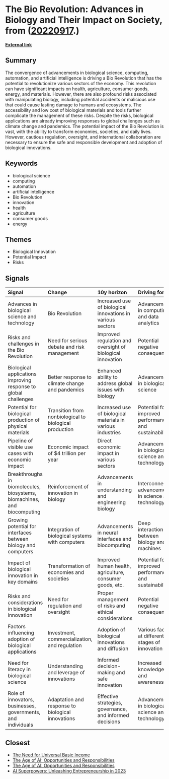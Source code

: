 # __The Bio Revolution: Advances in Biology and Their Impact on Society__, from ([20220917](https://kghosh.substack.com/p/20220917).)

__[External link](https://www.mckinsey.com/industries/life-sciences/our-insights/the-bio-revolution-innovations-transforming-economies-societies-and-our-lives?utm_source=substack&utm_medium=email)__



## Summary

The convergence of advancements in biological science, computing, automation, and artificial intelligence is driving a Bio Revolution that has the potential to revolutionize various sectors of the economy. This revolution can have significant impacts on health, agriculture, consumer goods, energy, and materials. However, there are also profound risks associated with manipulating biology, including potential accidents or malicious use that could cause lasting damage to humans and ecosystems. The accessibility and low cost of biological materials and tools further complicate the management of these risks. Despite the risks, biological applications are already improving responses to global challenges such as climate change and pandemics. The potential impact of the Bio Revolution is vast, with the ability to transform economies, societies, and daily lives. However, cautious regulation, oversight, and international collaboration are necessary to ensure the safe and responsible development and adoption of biological innovations.

## Keywords

* biological science
* computing
* automation
* artificial intelligence
* Bio Revolution
* innovation
* health
* agriculture
* consumer goods
* energy

## Themes

* Biological Innovation
* Potential Impact
* Risks

## Signals

| Signal                                                                   | Change                                                 | 10y horizon                                                 | Driving force                                         |
|:-------------------------------------------------------------------------|:-------------------------------------------------------|:------------------------------------------------------------|:------------------------------------------------------|
| Advances in biological science and technology                            | Bio Revolution                                         | Increased use of biological innovations in various sectors  | Advancements in computing and data analytics          |
| Risks and challenges in the Bio Revolution                               | Need for serious debate and risk management            | Improved regulation and oversight of biological innovation  | Potential negative consequences                       |
| Biological applications improving response to global challenges          | Better response to climate change and pandemics        | Enhanced ability to address global issues with biology      | Advancements in biological science                    |
| Potential for biological production of physical materials                | Transition from nonbiological to biological production | Increased use of biological materials in various industries | Potential for improved performance and sustainability |
| Pipeline of visible use cases with economic impact                       | Economic impact of $4 trillion per year                | Direct economic impact in various sectors                   | Advancements in biological science and technology     |
| Breakthroughs in biomolecules, biosystems, biomachines, and biocomputing | Reinforcement of innovation in biology                 | Advancements in understanding and engineering biology       | Interconnected advancements in science and technology |
| Growing potential for interfaces between biology and computers           | Integration of biological systems with computers       | Advancements in neural interfaces and biocomputing          | Deep interaction between biology and machines         |
| Impact of biological innovation in key domains                           | Transformation of economies and societies              | Improved human health, agriculture, consumer goods, etc.    | Potential for improved performance and sustainability |
| Risks and considerations in biological innovation                        | Need for regulation and oversight                      | Proper management of risks and ethical considerations       | Potential negative consequences                       |
| Factors influencing adoption of biological applications                  | Investment, commercialization, and regulation          | Adoption of biological innovations and diffusion            | Various factors at different stages of innovation     |
| Need for literacy in biological science                                  | Understanding and leverage of innovations              | Informed decision-making and safe innovation                | Increased knowledge and awareness                     |
| Role of innovators, businesses, governments, and individuals             | Adaptation and response to biological innovations      | Effective strategies, governance, and informed decisions    | Advancements in biological science and technology     |

## Closest

* [The Need for Universal Basic Income](550efa34f0d3da2d8dc49d97f98859d9)
* [The Age of AI: Opportunities and Responsibilities](8acafe1fbe51c2de3cd689956b25b39f)
* [The Age of AI: Opportunities and Responsibilities](2449c2fc4b8afc7e268db4987fa821e5)
* [AI Superpowers: Unleashing Entrepreneurship in 2023](a40580730388900810b4496ff9891dc9)